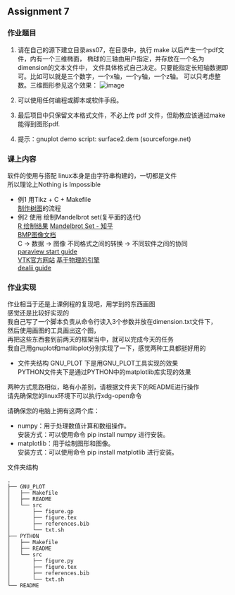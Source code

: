 ## Assignment 7
### 作业题目
1. 请在自己的源下建立目录ass07，在目录中，执行 make 以后产生一个pdf文件，内有一个三维椭面，
椭球的三轴由用户指定，并存放在一个名为dimension的文本文件中，
文件具体格式自己决定。只要能指定长短轴数据即可。比如可以就是三个数字，一个x轴，一个y轴，一个z轴。
可以只考虑整数。三维图形参见这个效果：
![image](https://github.com/Phil-Fan/MathSoftware-2023/assets/56161071/55a3e53d-2e4d-4103-9c62-6fe9cae91b3c)

2. 可以使用任何编程或脚本或软件手段。
3. 最后项目中只保留文本格式文件，不必上传 pdf 文件，但助教应该通过make能得到图形pdf.
4. 提示：gnuplot demo script: surface2.dem (sourceforge.net)

### 课上内容
软件的使用与搭配
linux本身是由字符串构建的，一切都是文件</br>
所以理论上Nothing is Impossible</br>
- 例1
用Tikz + C + Makefile </br>
[制作树图](https://blog.csdn.net/Daniel_tanxz/article/details/106649995)的流程</br>
- 例2
使用 绘制Mandelbrot set(复平面的迭代)</br>
[R 绘制结果](https://zhuanlan.zhihu.com/p/392574615)      [Mandelbrot Set - 知乎](https://zhuanlan.zhihu.com/p/392574615)</br>
[BMP图像文档](https://learn.microsoft.com/zh-cn/windows/win32/gdi/bitmap-storage)</br>
C -> 数据 -> 图像
不同格式之间的转换 -> 不同软件之间的协同</br>
[paraview start guide](https://www.paraview.org/paraview-downloads/download.php?submit=Download&version=v5.11&type=data&os=Sources&downloadFile=ParaViewGettingStarted-5.11.0.pdf)</br>
[VTK官方网站](https://vtk.org/)           [基于物理的引擎](https://www.pbrt.org/)</br>
[dealii guide](https://www.math.colostate.edu/~bangerth/videos.html)</br>

### 作业实现
作业相当于还是上课例程的复现吧，用学到的东西画图</br>
感觉还是比较好实现的</br>
我自己写了一个脚本负责从命令行读入3个参数并放在dimension.txt文件下，</br>
然后使用画图的工具画出这个图，</br>
再把这些东西套到前两天的框架当中，就可以完成今天的任务</br>
我自己用gnuplot和matlibplot分别实现了一下，感觉两种工具都挺好用的</br>


- 文件夹结构
GNU_PLOT 下是用GNU_PLOT工具实现的效果</br>
PYTHON文件夹下是通过PYTHON中的matplotlib库实现的效果</br>

两种方式思路相似，略有小差别，请根据文件夹下的README进行操作</br>
请先确保您的linux环境下可以执行xdg-open命令</br>

请确保您的电脑上拥有这两个库：</br>
- numpy：用于处理数值计算和数组操作。</br>
	安装方式：可以使用命令 pip install numpy 进行安装。</br>
- matplotlib：用于绘制图形和图像。</br>
	安装方式：可以使用命令 pip install matplotlib 进行安装。</br>

文件夹结构</br>
```
.
├── GNU_PLOT
│   ├── Makefile
│   ├── README
│   └── src
│       ├── figure.gp
│       ├── figure.tex
│       ├── references.bib
│       └── txt.sh
├── PYTHON
│   ├── Makefile
│   ├── README
│   └── src
│       ├── figure.py
│       ├── figure.tex
│       ├── references.bib
│       └── txt.sh
└── README
```

